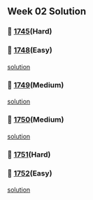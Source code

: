 ## Week 02 Solution
### 👀 [1745](https://leetcode.com/problemset/all/?search=1745&page=1)(Hard)
####
### 👀 [1748](https://leetcode.com/problemset/all/?search=1748&page=1)(Easy)
####
[solution](https://github.com/BBBOMi/Algorithms-New/blob/master/week70/Leet1748.kt)
####
### 👀 [1749](https://leetcode.com/problemset/all/?search=1749&page=1)(Medium)
####
[solution](https://github.com/BBBOMi/Algorithms-New/blob/master/week70/Leet1749.kt)
####
### 👀 [1750](https://leetcode.com/problemset/all/?search=1750&page=1)(Medium)
####
[solution](https://github.com/BBBOMi/Algorithms-New/blob/master/week70/Leet1750.kt)
####
### 👀 [1751](https://leetcode.com/problemset/all/?search=1751&page=1)(Hard)

####
### 👀 [1752](https://leetcode.com/problemset/all/?search=1752&page=1)(Easy)
####
[solution](https://github.com/BBBOMi/Algorithms-New/blob/master/week70/Leet1752.kt)
####
